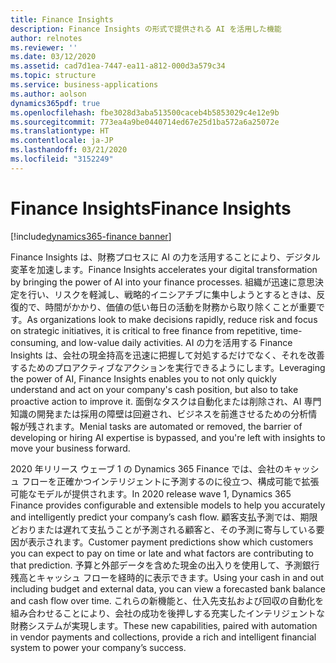 ```yaml
---
title: Finance Insights
description: Finance Insights の形式で提供される AI を活用した機能
author: relnotes
ms.reviewer: ''
ms.date: 03/12/2020
ms.assetid: cad7d1ea-7447-ea11-a812-000d3a579c34
ms.topic: structure
ms.service: business-applications
ms.author: aolson
dynamics365pdf: true
ms.openlocfilehash: fbe3028d3aba513500caceb4b5853029c4e12e9b
ms.sourcegitcommit: 773ea4a9be0440714ed67e25d1ba572a6a25072e
ms.translationtype: HT
ms.contentlocale: ja-JP
ms.lasthandoff: 03/21/2020
ms.locfileid: "3152249"
---
```

# <a name="finance-insights"></a><span data-ttu-id="be70d-103">Finance Insights</span><span class="sxs-lookup"><span data-stu-id="be70d-103">Finance Insights</span></span>

[!include[dynamics365-finance banner](../includes/dynamics365-finance.md)]

<!--structure start-->
<span data-ttu-id="be70d-104">Finance Insights は、財務プロセスに AI の力を活用することにより、デジタル変革を加速します。</span><span class="sxs-lookup"><span data-stu-id="be70d-104">Finance Insights accelerates your digital transformation by bringing the power of AI into your finance processes.</span></span> <span data-ttu-id="be70d-105">組織が迅速に意思決定を行い、リスクを軽減し、戦略的イニシアチブに集中しようとするときは、反復的で、時間がかかり、価値の低い毎日の活動を財務から取り除くことが重要です。</span><span class="sxs-lookup"><span data-stu-id="be70d-105">As organizations look to make decisions rapidly, reduce risk and focus on strategic initiatives, it is critical to free finance from repetitive, time-consuming, and low-value daily activities.</span></span> <span data-ttu-id="be70d-106">AI の力を活用する Finance Insights は、会社の現金持高を迅速に把握して対処するだけでなく、それを改善するためのプロアクティブなアクションを実行できるようにします。</span><span class="sxs-lookup"><span data-stu-id="be70d-106">Leveraging the power of AI, Finance Insights enables you to not only quickly understand and act on your company's cash position, but also to take proactive action to improve it.</span></span> <span data-ttu-id="be70d-107">面倒なタスクは自動化または削除され、AI 専門知識の開発または採用の障壁は回避され、ビジネスを前進させるための分析情報が残されます。</span><span class="sxs-lookup"><span data-stu-id="be70d-107">Menial tasks are automated or removed, the barrier of developing or hiring AI expertise is bypassed, and you're left with insights to move your business forward.</span></span>  

<span data-ttu-id="be70d-108">2020 年リリース ウェーブ 1 の Dynamics 365 Finance では、会社のキャッシュ フローを正確かつインテリジェントに予測するのに役立つ、構成可能で拡張可能なモデルが提供されます。</span><span class="sxs-lookup"><span data-stu-id="be70d-108">In 2020 release wave 1, Dynamics 365 Finance provides configurable and extensible models to help you accurately and intelligently predict your company’s cash flow.</span></span> <span data-ttu-id="be70d-109">顧客支払予測では、期限どおりまたは遅れて支払うことが予測される顧客と、その予測に寄与している要因が表示されます。</span><span class="sxs-lookup"><span data-stu-id="be70d-109">Customer payment predictions show which customers you can expect to pay on time or late and what factors are contributing to that prediction.</span></span> <span data-ttu-id="be70d-110">予算と外部データを含めた現金の出入りを使用して、予測銀行残高とキャッシュ フローを経時的に表示できます。</span><span class="sxs-lookup"><span data-stu-id="be70d-110">Using your cash in and out including budget and external data, you can view a forecasted bank balance and cash flow over time.</span></span> <span data-ttu-id="be70d-111">これらの新機能と、仕入先支払および回収の自動化を組み合わせることにより、会社の成功を後押しする充実したインテリジェントな財務システムが実現します。</span><span class="sxs-lookup"><span data-stu-id="be70d-111">These new capabilities, paired with automation in vendor payments and collections, provide a rich and intelligent financial system to power your company’s success.</span></span>
<!--structure end-->



